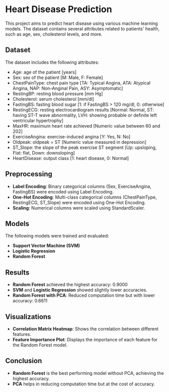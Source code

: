 # Heart Disease Prediction

This project aims to predict heart disease using various machine learning models. The dataset contains several attributes related to patients' health, such as age, sex, cholesterol levels, and more.

## Dataset

The dataset includes the following attributes:
- Age: age of the patient [years]
- Sex: sex of the patient [M: Male, F: Female]
- ChestPainType: chest pain type [TA: Typical Angina, ATA: Atypical Angina, NAP: Non-Anginal Pain, ASY: Asymptomatic]
- RestingBP: resting blood pressure [mm Hg]
- Cholesterol: serum cholesterol [mm/dl]
- FastingBS: fasting blood sugar [1: if FastingBS > 120 mg/dl, 0: otherwise]
- RestingECG: resting electrocardiogram results [Normal: Normal, ST: having ST-T wave abnormality, LVH: showing probable or definite left ventricular hypertrophy]
- MaxHR: maximum heart rate achieved [Numeric value between 60 and 202]
- ExerciseAngina: exercise-induced angina [Y: Yes, N: No]
- Oldpeak: oldpeak = ST [Numeric value measured in depression]
- ST_Slope: the slope of the peak exercise ST segment [Up: upsloping, Flat: flat, Down: downsloping]
- HeartDisease: output class [1: heart disease, 0: Normal]

## Preprocessing

- **Label Encoding**: Binary categorical columns (Sex, ExerciseAngina, FastingBS) were encoded using Label Encoding.
- **One-Hot Encoding**: Multi-class categorical columns (ChestPainType, RestingECG, ST_Slope) were encoded using One-Hot Encoding.
- **Scaling**: Numerical columns were scaled using StandardScaler.

## Models

The following models were trained and evaluated:
- **Support Vector Machine (SVM)**
- **Logistic Regression**
- **Random Forest**

## Results

- **Random Forest** achieved the highest accuracy: 0.9000
- **SVM** and **Logistic Regression** showed slightly lower accuracies.
- **Random Forest with PCA**: Reduced computation time but with lower accuracy: 0.6611

## Visualizations

- **Correlation Matrix Heatmap**: Shows the correlation between different features.
- **Feature Importance Plot**: Displays the importance of each feature for the Random Forest model.

## Conclusion

- **Random Forest** is the best performing model without PCA, achieving the highest accuracy.
- **PCA** helps in reducing computation time but at the cost of accuracy.

